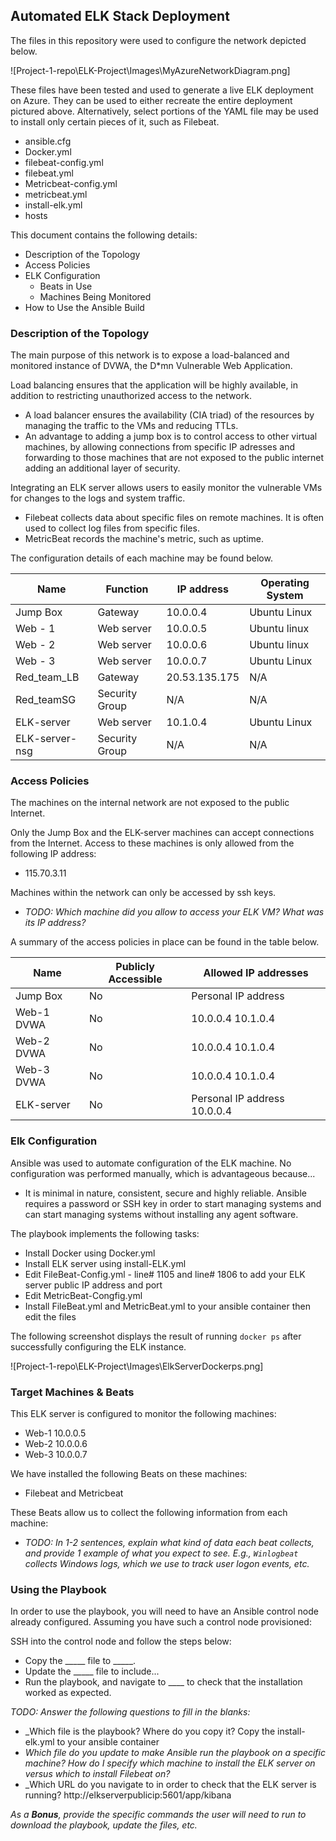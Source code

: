 ## Automated ELK Stack Deployment

The files in this repository were used to configure the network depicted below.

![Project-1-repo\ELK-Project\Images\MyAzureNetworkDiagram.png]

These files have been tested and used to generate a live ELK deployment on Azure. They can be used to either recreate the entire deployment pictured above. Alternatively, select portions of the YAML file may be used to install only certain pieces of it, such as Filebeat.

  - ansible.cfg 
  - Docker.yml
  - filebeat-config.yml
  - filebeat.yml
  - Metricbeat-config.yml 
  - metricbeat.yml 
  - install-elk.yml
  - hosts

This document contains the following details:
- Description of the Topology
- Access Policies
- ELK Configuration
  - Beats in Use
  - Machines Being Monitored
- How to Use the Ansible Build


### Description of the Topology

The main purpose of this network is to expose a load-balanced and monitored instance of DVWA, the D*mn Vulnerable Web Application.

Load balancing ensures that the application will be highly available, in addition to restricting unauthorized access to the network.
- A load balancer ensures the availability (CIA triad) of the resources by managing the traffic to the VMs and reducing TTLs. 
- An advantage to adding a jump box is to control access to other virtual machines, by allowing connections from specific IP adresses and forwarding to those machines that are not exposed to the public internet adding an additional layer of security.

Integrating an ELK server allows users to easily monitor the vulnerable VMs for changes to the logs and system traffic.
- Filebeat collects data about specific files on remote machines. It is often used to collect log files from specific files.  
- MetricBeat records the machine's metric, such as uptime. 

The configuration details of each machine may be found below.

| Name           | Function       | IP address    | Operating System |
|----------------|----------------|---------------|------------------|
| Jump Box       | Gateway        | 10.0.0.4      | Ubuntu Linux     |
| Web - 1        | Web server     | 10.0.0.5      | Ubuntu linux     |
| Web - 2        | Web server     | 10.0.0.6      | Ubuntu linux     |
| Web - 3        | Web server     | 10.0.0.7      | Ubuntu Linux     |
| Red_team_LB    | Gateway        | 20.53.135.175 | N/A              |
| Red_teamSG     | Security Group | N/A           | N/A              |
| ELK-server     | Web server     | 10.1.0.4      | Ubuntu Linux     |
| ELK-server-nsg | Security Group | N/A           | N/A              |

### Access Policies

The machines on the internal network are not exposed to the public Internet. 

Only the Jump Box and the ELK-server machines can accept connections from the Internet. Access to these machines is only allowed from the following IP address:
- 115.70.3.11

Machines within the network can only be accessed by ssh keys.
- _TODO: Which machine did you allow to access your ELK VM? What was its IP address?_

A summary of the access policies in place can be found in the table below.

| Name        | Publicly Accessible | Allowed IP addresses         |
|-------------|---------------------|------------------------------|
| Jump Box    | No                  | Personal IP address          |
| Web-1 DVWA  | No                  | 10.0.0.4 10.1.0.4            |
| Web-2 DVWA  | No                  | 10.0.0.4 10.1.0.4            |
| Web-3 DVWA  | No                  | 10.0.0.4 10.1.0.4            |
| ELK-server  | No                  | Personal IP address 10.0.0.4 |

### Elk Configuration

Ansible was used to automate configuration of the ELK machine. No configuration was performed manually, which is advantageous because...
- It is minimal in nature, consistent, secure and highly reliable. Ansible requires a password or SSH key in order to start managing systems and can start managing systems without installing any agent software. 

The playbook implements the following tasks:

- Install Docker using Docker.yml 
- Install ELK server using install-ELK.yml
- Edit FileBeat-Config.yml - line# 1105 and line# 1806 to add your ELK server public IP address and port
- Edit MetricBeat-Congfig.yml
- Install FileBeat.yml and MetricBeat.yml to your ansible container then edit the files

The following screenshot displays the result of running `docker ps` after successfully configuring the ELK instance.

![Project-1-repo\ELK-Project\Images\ElkServerDockerps.png]

### Target Machines & Beats
This ELK server is configured to monitor the following machines:
- Web-1 10.0.0.5 
- Web-2 10.0.0.6 
- Web-3 10.0.0.7 

We have installed the following Beats on these machines:
- Filebeat and Metricbeat 

These Beats allow us to collect the following information from each machine:
- _TODO: In 1-2 sentences, explain what kind of data each beat collects, and provide 1 example of what you expect to see. E.g., `Winlogbeat` collects Windows logs, which we use to track user logon events, etc._

### Using the Playbook
In order to use the playbook, you will need to have an Ansible control node already configured. Assuming you have such a control node provisioned: 

SSH into the control node and follow the steps below:
- Copy the _____ file to _____.
- Update the _____ file to include...
- Run the playbook, and navigate to ____ to check that the installation worked as expected.

_TODO: Answer the following questions to fill in the blanks:_
- _Which file is the playbook? Where do you copy it? Copy the install-elk.yml to your ansible container
- _Which file do you update to make Ansible run the playbook on a specific machine? How do I specify which machine to install the ELK server on versus which to install Filebeat on?_
- _Which URL do you navigate to in order to check that the ELK server is running? http://elkserverpublicip:5601/app/kibana

_As a **Bonus**, provide the specific commands the user will need to run to download the playbook, update the files, etc._
